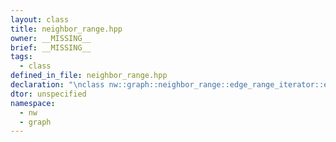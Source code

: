 ```yaml
---
layout: class
title: neighbor_range.hpp
owner: __MISSING__
brief: __MISSING__
tags:
  - class
defined_in_file: neighbor_range.hpp
declaration: "\nclass nw::graph::neighbor_range::edge_range_iterator::end_sentinel_type;"
dtor: unspecified
namespace:
  - nw
  - graph
---
```

